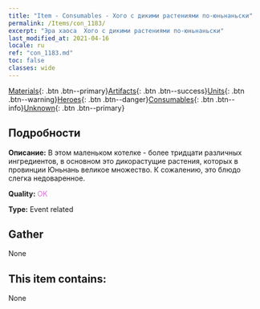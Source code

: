 ```yaml
---
title: "Item - Consumables - Хого с дикими растениями по-юньнаньски"
permalink: /Items/con_1183/
excerpt: "Эра хаоса  Хого с дикими растениями по-юньнаньски"
last_modified_at: 2021-04-16
locale: ru
ref: "con_1183.md"
toc: false
classes: wide
---
```

 [Materials](/ru/Items/){: .btn .btn--primary}[Artifacts](/ru/Items/Artifacts/){: .btn .btn--success}[Units](/ru/Items/Units/){: .btn .btn--warning}[Heroes](/ru/Items/Heroes/){: .btn .btn--danger}[Consumables](/ru/Items/Consumables/){: .btn .btn--info}[Unknown](/ru/Items/Unknown/){: .btn .btn--primary}

## Подробности
 **Описание:** В этом маленьком котелке - более тридцати различных ингредиентов, в основном это дикорастущие растения, которых в провинции Юньнань великое множество. К сожалению, это блюдо слегка недоваренное.

 **Quality:** <span style="color: #DA70D6">OK</span>

 **Type:** Event related

## Gather

  None

## This item contains:

  None

